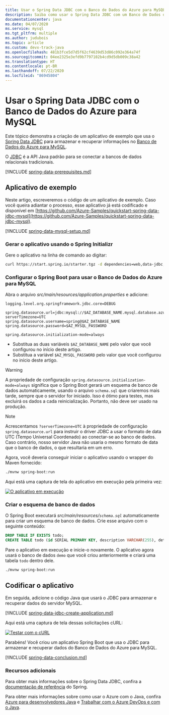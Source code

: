 ```yaml
---
title: Usar o Spring Data JDBC com o Banco de Dados do Azure para MySQL
description: Saiba como usar o Spring Data JDBC com um Banco de Dados do Azure para MySQL.
documentationcenter: java
ms.date: 04/07/2020
ms.service: mysql
ms.tgt_pltfrm: multiple
ms.author: judubois
ms.topic: article
ms.custom: devx-track-java
ms.openlocfilehash: 481b3fce5d7d5f62cf4639d53d86c092e364a74f
ms.sourcegitcommit: 04ee2325e3efd9b7797102b4cd9d5db009c38a42
ms.translationtype: HT
ms.contentlocale: pt-BR
ms.lasthandoff: 07/22/2020
ms.locfileid: "86945804"
---
```

# <a name="use-spring-data-jdbc-with-azure-database-for-mysql"></a>Usar o Spring Data JDBC com o Banco de Dados do Azure para MySQL

Este tópico demonstra a criação de um aplicativo de exemplo que usa o [Spring Data JDBC](https://spring.io/projects/spring-data-jdbc) para armazenar e recuperar informações no [Banco de Dados do Azure para MySQL](https://docs.microsoft.com/azure/mysql/).

O [JDBC](https://jcp.org/en/jsr/detail?id=221) é a API Java padrão para se conectar a bancos de dados relacionais tradicionais.

[!INCLUDE [spring-data-prerequisites.md](includes/spring-data-prerequisites.md)]

## <a name="sample-application"></a>Aplicativo de exemplo

Neste artigo, escreveremos o código de um aplicativo de exemplo. Caso você queira adiantar o processo, esse aplicativo já está codificado e disponível em [https://github.com/Azure-Samples/quickstart-spring-data-jdbc-mysql](https://github.com/Azure-Samples/quickstart-spring-data-jdbc-mysql).

[!INCLUDE [spring-data-mysql-setup.md](includes/spring-data-mysql-setup.md)]

### <a name="generate-the-application-by-using-spring-initializr"></a>Gerar o aplicativo usando o Spring Initializr

Gere o aplicativo na linha de comando ao digitar:

```bash
curl https://start.spring.io/starter.tgz -d dependencies=web,data-jdbc,mysql -d baseDir=azure-database-workshop -d bootVersion=2.3.1.RELEASE -d javaVersion=8 | tar -xzvf -
```

### <a name="configure-spring-boot-to-use-azure-database-for-mysql"></a>Configurar o Spring Boot para usar o Banco de Dados do Azure para MySQL

Abra o arquivo *src/main/resources/application.properties* e adicione:

```properties
logging.level.org.springframework.jdbc.core=DEBUG

spring.datasource.url=jdbc:mysql://$AZ_DATABASE_NAME.mysql.database.azure.com:3306/demo?serverTimezone=UTC
spring.datasource.username=spring@$AZ_DATABASE_NAME
spring.datasource.password=$AZ_MYSQL_PASSWORD

spring.datasource.initialization-mode=always
```

- Substitua as duas variáveis `$AZ_DATABASE_NAME` pelo valor que você configurou no início deste artigo.
- Substitua a variável `$AZ_MYSQL_PASSWORD` pelo valor que você configurou no início deste artigo.

> [!WARNING]
> A propriedade de configuração `spring.datasource.initialization-mode=always` significa que o Spring Boot gerará um esquema de banco de dados automaticamente, usando o arquivo `schema.sql` que criaremos mais tarde, sempre que o servidor for iniciado. Isso é ótimo para testes, mas excluirá os dados a cada reinicialização. Portanto, não deve ser usado na produção.

> [!NOTE]
> Acrescentamos `?serverTimezone=UTC` à propriedade de configuração `spring.datasource.url` para instruir o driver JDBC a usar o formato de data UTC (Tempo Universal Coordenado) ao conectar-se ao banco de dados. Caso contrário, nosso servidor Java não usaria o mesmo formato de data que o banco de dados, o que resultaria em um erro.

Agora, você deveria conseguir iniciar o aplicativo usando o wrapper do Maven fornecido:

```bash
./mvnw spring-boot:run
```

Aqui está uma captura de tela do aplicativo em execução pela primeira vez:

[![O aplicativo em execução](media/configure-spring-data-jdbc-with-azure-mysql/create-mysql-01.png)](media/configure-spring-data-jdbc-with-azure-mysql/create-mysql-01.png#lightbox)

### <a name="create-the-database-schema"></a>Criar o esquema de banco de dados

O Spring Boot executará *src/main/resources/`schema.sql`* automaticamente para criar um esquema de banco de dados. Crie esse arquivo com o seguinte conteúdo:

```sql
DROP TABLE IF EXISTS todo;
CREATE TABLE todo (id SERIAL PRIMARY KEY, description VARCHAR(255), details VARCHAR(4096), done BOOLEAN);
```

Pare o aplicativo em execução e inicie-o novamente. O aplicativo agora usará o banco de dados `demo` que você criou anteriormente e criará uma tabela `todo` dentro dele.

```bash
./mvnw spring-boot:run
```

## <a name="code-the-application"></a>Codificar o aplicativo

Em seguida, adicione o código Java que usará o JDBC para armazenar e recuperar dados do servidor MySQL.

[!INCLUDE [spring-data-jdbc-create-application.md](includes/spring-data-jdbc-create-application.md)]

Aqui está uma captura de tela dessas solicitações cURL:

[![Testar com o cURL](media/configure-spring-data-jdbc-with-azure-mysql/create-mysql-02.png)](media/configure-spring-data-jdbc-with-azure-mysql/create-mysql-02.png#lightbox)

Parabéns! Você criou um aplicativo Spring Boot que usa o JDBC para armazenar e recuperar dados do Banco de Dados do Azure para MySQL.

[!INCLUDE [spring-data-conclusion.md](includes/spring-data-conclusion.md)]

### <a name="additional-resources"></a>Recursos adicionais

Para obter mais informações sobre o Spring Data JDBC, confira a [documentação de referência](https://docs.spring.io/spring-data/jdbc/docs/current/reference/html/#reference) do Spring.

Para obter mais informações sobre como usar o Azure com o Java, confira [Azure para desenvolvedores Java](/azure/developer/java/) e [Trabalhar com o Azure DevOps e com o Java](/azure/devops/).
